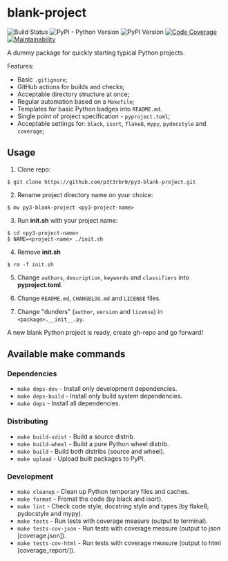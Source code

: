# blank-project

![Build Status](https://github.com/p3t3rbr0/py3-blank-project/actions/workflows/ci.yaml/badge.svg?branch=master)
![PyPI - Python Version](https://img.shields.io/pypi/pyversions/blank-project)
![PyPI Version](https://img.shields.io/pypi/v/blank-project)
[![Code Coverage](https://codecov.io/github/p3t3rbr0/py3-blank-project/graph/badge.svg?token=CYSG54XRPR)](https://codecov.io/github/p3t3rbr0/py3-blank-project)
[![Maintainability](https://api.codeclimate.com/v1/badges/b0a123a1539122f6a119/maintainability)](https://codeclimate.com/github/p3t3rbr0/py3-blank-project/maintainability)

A dummy package for quickly starting typical Python projects.

Features:

* Basic `.gitignore`;
* GitHub actions for builds and checks;
* Acceptable directory structure at once;
* Regular automation based on a `Makefile`;
* Templates for basic Python badges into `README.md`.
* Single point of project specification - `pyproject.toml`;
* Acceptable settings for: `black`, `isort`, `flake8`, `mypy`, `pydocstyle` and `coverage`;

## Usage

1. Clone repo:

```shellsession
$ git clone https://github.com/p3t3rbr0/py3-blank-project.git
```

2. Rename project directory name on your choice:

```shellsession
$ mv py3-blank-project <py3-project-name>
```

3. Run **init.sh** with your project name:

```shellsession
$ cd <py3-project-name>
$ NAME=<project-name> ./init.sh
```

4. Remove **init.sh**

```shellsession
$ rm -f init.sh
```

5. Change `authors`, `description`, `keywords` and `classifiers` into **pyproject.toml**.

6. Change `README.md`, `CHANGELOG.md` and `LICENSE` files.

7. Change "dunders" (`author`, `version` and `license`) in `<package>.__init__.py`.

A new blank Python project is ready, create gh-repo and go forward!

## Available make commands

### Dependencies

- `make deps-dev` - Install only development dependencies.
- `make deps-build` - Install only build system dependencies.
- `make deps` - Install all dependencies.

### Distributing

- `make build-sdist` - Build a source distrib.
- `make build-wheel` - Build a pure Python wheel distrib.
- `make build` - Build both distribs (source and wheel).
- `make upload` - Upload built packages to PyPI.

### Development

- `make cleanup` - Clean up Python temporary files and caches.
- `make format` - Fromat the code (by black and isort).
- `make lint` - Check code style, docstring style and types (by flake8, pydocstyle and mypy).
- `make tests` - Run tests with coverage measure (output to terminal).
- `make tests-cov-json` - Run tests with coverage measure (output to json [coverage.json]).
- `make tests-cov-html` - Run tests with coverage measure (output to html [coverage_report/]).
